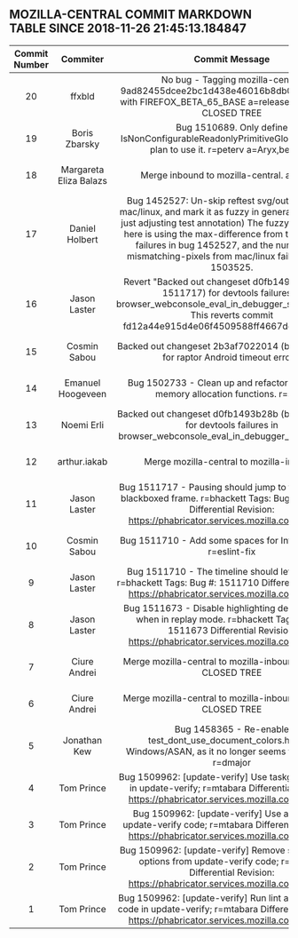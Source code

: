## MOZILLA-CENTRAL COMMIT MARKDOWN TABLE SINCE 2018-11-26 21:45:13.184847

| Commit Number | Commiter | Commit Message | Commit Url | Date | 
|:---:|:----:|:----------------------------------:|:------:|:----:| 
|20|ffxbld |No bug - Tagging mozilla-central 9ad82455dcee2bc1d438e46016b8db00e88758a8 with FIREFOX_BETA_65_BASE a=release DONTBUILD CLOSED TREE|[URL](https://hg.mozilla.org/mozilla-central/pushloghtml?changeset=60b122ce38e6)|2018-12-03 15:59:35
|19|Boris Zbarsky |Bug 1510689.  Only define IsNonConfigurableReadonlyPrimitiveGlobalProp if we plan to use it.  r=peterv a=Aryx,beta-fix|[URL](https://hg.mozilla.org/mozilla-central/pushloghtml?changeset=9ad82455dcee)|2018-12-03 14:14:15
|18|Margareta Eliza Balazs |Merge inbound to mozilla-central.  a=merge|[URL](https://hg.mozilla.org/mozilla-central/pushloghtml?changeset=01d0813d8203)|2018-12-03 09:30:40
|17|Daniel Holbert |Bug 1452527: Un-skip reftest svg/outline.html on mac/linux, and mark it as fuzzy in general. (no review, just adjusting test annotation)  The fuzzy() annotation here is using the max-difference from the Windows failures in bug 1452527, and the number-of-mismatching-pixels from mac/linux failures in bug 1503525.|[URL](https://hg.mozilla.org/mozilla-central/pushloghtml?changeset=290a2b092c01)|2018-12-03 01:09:25
|16|Jason Laster |Revert "Backed out changeset d0fb1493b28b (bug 1511717) for devtools failures in browser_webconsole_eval_in_debugger_stackframe.js"  This reverts commit fd12a44e915d4e06f4509588ff4667dd9646e2dd. |[URL](https://hg.mozilla.org/mozilla-central/pushloghtml?changeset=016950978d66)|2018-12-03 00:33:06
|15|Cosmin Sabou |Backed out changeset 2b3af7022014 (bug 1502733) for raptor Android timeout errors.|[URL](https://hg.mozilla.org/mozilla-central/pushloghtml?changeset=098c543f74c6)|2018-12-03 01:31:10
|14|Emanuel Hoogeveen |Bug 1502733 - Clean up and refactor GC system memory allocation functions. r=sfink|[URL](https://hg.mozilla.org/mozilla-central/pushloghtml?changeset=2b3af7022014)|2018-12-03 00:39:43
|13|Noemi Erli |Backed out changeset d0fb1493b28b (bug 1511717) for devtools failures in browser_webconsole_eval_in_debugger_stackframe.js|[URL](https://hg.mozilla.org/mozilla-central/pushloghtml?changeset=4976cba52e47)|2018-12-02 23:19:00
|12|arthur.iakab |Merge mozilla-central to mozilla-inbound|[URL](https://hg.mozilla.org/mozilla-central/pushloghtml?changeset=c758d2a5b8cb)|2018-12-02 22:02:03
|11|Jason Laster |Bug 1511717 -  Pausing should jump to the first non-blackboxed frame. r=bhackett  Tags:  Bug #: 1511717  Differential Revision: https://phabricator.services.mozilla.com/D13648 |[URL](https://hg.mozilla.org/mozilla-central/pushloghtml?changeset=d0fb1493b28b)|2018-11-29 23:40:16
|10|Cosmin Sabou |Bug 1511710 - Add some spaces for Infix operators. r=eslint-fix|[URL](https://hg.mozilla.org/mozilla-central/pushloghtml?changeset=b40559c21959)|2018-12-02 21:34:21
|9|Jason Laster |Bug 1511710 - The timeline should let you zoom. r=bhackett  Tags:  Bug #: 1511710  Differential Revision: https://phabricator.services.mozilla.com/D13643 |[URL](https://hg.mozilla.org/mozilla-central/pushloghtml?changeset=037421492f0b)|2018-12-02 13:02:20
|8|Jason Laster |Bug 1511673 - Disable highlighting debugger lines when in replay mode. r=bhackett  Tags:  Bug #: 1511673  Differential Revision: https://phabricator.services.mozilla.com/D13637 |[URL](https://hg.mozilla.org/mozilla-central/pushloghtml?changeset=e8396abdafe1)|2018-12-02 04:35:52
|7|Ciure Andrei |Merge mozilla-central to mozilla-inbound.  a=merge CLOSED TREE|[URL](https://hg.mozilla.org/mozilla-central/pushloghtml?changeset=0c29c0c61a3a)|2018-12-02 11:56:11
|6|Ciure Andrei |Merge mozilla-central to mozilla-inbound.  a=merge CLOSED TREE|[URL](https://hg.mozilla.org/mozilla-central/pushloghtml?changeset=adb3cb65badb)|2018-12-02 09:55:39
|5|Jonathan Kew |Bug 1458365 - Re-enable test_dont_use_document_colors.html on Windows/ASAN, as it no longer seems to fail there. r=dmajor|[URL](https://hg.mozilla.org/mozilla-central/pushloghtml?changeset=a17e7caad447)|2018-12-02 08:27:03
|4|Tom Prince |Bug 1509962: [update-verify] Use taskgraph fetches in update-verify; r=mtabara  Differential Revision: https://phabricator.services.mozilla.com/D12981|[URL](https://hg.mozilla.org/mozilla-central/pushloghtml?changeset=a73e91a77409)|2018-12-03 06:44:55
|3|Tom Prince |Bug 1509962: [update-verify] Use argparse in update-verify code; r=mtabara  Differential Revision: https://phabricator.services.mozilla.com/D12980|[URL](https://hg.mozilla.org/mozilla-central/pushloghtml?changeset=dd003a5330b7)|2018-12-03 06:44:43
|2|Tom Prince |Bug 1509962: [update-verify] Remove some unused options from update-verify code; r=mtabara  Differential Revision: https://phabricator.services.mozilla.com/D12979|[URL](https://hg.mozilla.org/mozilla-central/pushloghtml?changeset=3e98ee808894)|2018-12-03 06:44:37
|1|Tom Prince |Bug 1509962: [update-verify] Run lint against python code in update-verify; r=mtabara  Differential Revision: https://phabricator.services.mozilla.com/D12978|[URL](https://hg.mozilla.org/mozilla-central/pushloghtml?changeset=7eb869c7fd0a)|2018-12-03 06:44:31


